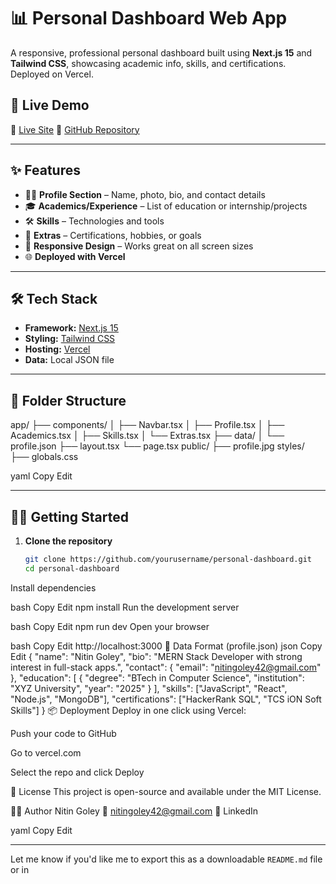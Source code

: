 # 📊 Personal Dashboard Web App

A responsive, professional personal dashboard built using **Next.js 15** and **Tailwind CSS**, showcasing academic info, skills, and certifications. Deployed on Vercel.

## 🚀 Live Demo

🔗 [Live Site]([https://your-vercel-app.vercel.app](https://nitingoley-dashboard.vercel.app/))  
🔗 [GitHub Repository]([https://github.com/yourusername/personal-dashboard](https://github.com/nitingoley/Professional-Dashboard-))

---

## ✨ Features

- 🧑‍💼 **Profile Section** – Name, photo, bio, and contact details
- 🎓 **Academics/Experience** – List of education or internship/projects
- 🛠 **Skills** – Technologies and tools
- 🏅 **Extras** – Certifications, hobbies, or goals
- 📱 **Responsive Design** – Works great on all screen sizes
- 🌐 **Deployed with Vercel**

---

## 🛠 Tech Stack

- **Framework:** [Next.js 15](https://nextjs.org/)
- **Styling:** [Tailwind CSS](https://tailwindcss.com/)
- **Hosting:** [Vercel](https://vercel.com/)
- **Data:** Local JSON file

---

## 📁 Folder Structure
app/
├── components/
│ ├── Navbar.tsx
│ ├── Profile.tsx
│ ├── Academics.tsx
│ ├── Skills.tsx
│ └── Extras.tsx
├── data/
│ └── profile.json
├── layout.tsx
└── page.tsx
public/
├── profile.jpg
styles/
├── globals.css

yaml
Copy
Edit

---

## 🧑‍💻 Getting Started

1. **Clone the repository**
   ```bash
   git clone https://github.com/yourusername/personal-dashboard.git
   cd personal-dashboard
Install dependencies

bash
Copy
Edit
npm install
Run the development server

bash
Copy
Edit
npm run dev
Open your browser

bash
Copy
Edit
http://localhost:3000
🧾 Data Format (profile.json)
json
Copy
Edit
{
  "name": "Nitin Goley",
  "bio": "MERN Stack Developer with strong interest in full-stack apps.",
  "contact": {
    "email": "nitingoley42@gmail.com"
  },
  "education": [
    {
      "degree": "BTech in Computer Science",
      "institution": "XYZ University",
      "year": "2025"
    }
  ],
  "skills": ["JavaScript", "React", "Node.js", "MongoDB"],
  "certifications": ["HackerRank SQL", "TCS iON Soft Skills"]
}
📦 Deployment
Deploy in one click using Vercel:

Push your code to GitHub

Go to vercel.com

Select the repo and click Deploy

📌 License
This project is open-source and available under the MIT License.

🙋‍♂️ Author
Nitin Goley
📧 nitingoley42@gmail.com
🔗 LinkedIn

yaml
Copy
Edit

---

Let me know if you'd like me to export this as a downloadable `README.md` file or in
